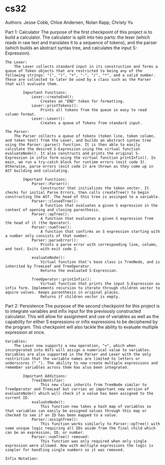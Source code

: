 # cs32

Authors:
    Jesse Cobb, Chloe Andersen, Nolan Rapp, Christy Yu


Part 1: Calculator
    The purpose of the first checkpoint of this project is to build a calculator. The calculator is split into two parts: the lexer (which reads in raw text and translates it to a sequence of tokens), and the parser (which builds an abstract syntax tree, and calculates the input S-Expression).

    The Lexer:
        The Lexer collects standard input in its construction and forms a queue of Token objects that are restricted to being any of the following strings: "(", ")", "+", "-", "/", "*", and a valid number. These are collected to later be used by a class such as the Parser that will evaluate them.          

            Important Functions:
                Lexer::createEnd():
                    Creates an "END" token for formatting.
                Lexer::printTokens():
                    Prints all tokens from the queue in easy to read column format.
                Lexer::Lexer():
                    Creates a queue of Tokens from standard input. 

    The Parser:
        The Parser collects a queue of tokens (token line, token column, and token text) from the Lexer, and builds an abstract syntax tree using the Parser::parse() function. It is then able to easily calculate the desired S-Expression using the virtual function evaluateNode(). It also constructs and prints the original S-Expression in infix form using the virtual function printInfix(). In main, we run a try-catch block for runtime errors (exit code 3). Otherwise, parse errors (exit code 2) are thrown as they come up in AST building and calculating.
            
            Important Functions:
                Parser::Parser(): 
                    Constructor that initializes the token vector. It checks for initial Parse Errors, then calls createTree() to begin constructing the AST. The head of this tree is assinged to a variable.
                Parser::closedTree():
                    A function that evaluates a given S expression in the context of opening and closing parenthesis.
                Parser::opTree():
                    A function that evaluates a given S expression from the head of it (the Operator).
                Parser::numTree():
                    A function that confirms an S expression starting with a number only consists of that number.
                Parser::parseError():
                    Prints a parse error with corresponding line, column, and text. Exits with exit code 2. 
                
                evaluateNode():
                    Virtual function that's base class is TreeNode, and is inherited by TreeLeaf and TreeOperator. 
                    Returns the evaluated S-Expression.
                
                TreeOperator::printInfix():
                    Virtual function that prints the input S-Expression as infix form. Implements recursion to iterate through children vector to aquire values. Keeps parenthesis in original places.
                    Returns if children vector is empty.


Part 2: Persistence
    The purpose of the second checkpoint for this project is to integrate variables and infix input for the previously constructed calculator. This will allow for assignment and use of variables as well as the capability for either S expressions or infix expressions to be deciphered by the program. This checkpoint will also tackle the ability to evaluate multiple expression at once.

    Variables:
        The Lexer now supports a new operation, "=", which when incorporated into ASTs will assign a numerical value to variables. Variables are also supported in the Parser and Lexer with the only restriction that the variable names are limited to letters or underscores ("_"). The ability to now create multiple expressions and remember variables across them has also been integrated.

            Important Additions:
                TreeIdentifier:
                    This new class inherits from TreeNode similar to TreeOperator and TreeLeaf but carries an important new version of evaluateNode() which will check if a value has been assigned to the current ID.
                evaluateNode():
                    This function now takes a hash map of variables so that variables can easily be assigned values through this map or checked to see if an ID has been mapped to a value.
                Parser::assignTree():
                    This function works similarly to Parser::opTree() with some unique logic requiring all IDs aside from the final child which can be an expression, ID, or number.
                Parser::numTree() removed:
                    This function was only required when only single expression were allowed. Now with multiple expressions the logic is simpler for handling single numbers so it was removed.           

    Infix Notation:
        
